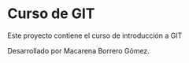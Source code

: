 # Curso de GIT

Este proyecto contiene el curso de introducción a GIT

Desarrollado por Macarena Borrero Gómez.
